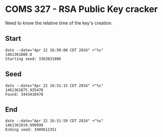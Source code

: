# COMS 327 - RSA Public Key cracker

Need to know the relative time of the key's creation.

## Start
    date --date="Apr 22 16:50:00 CDT 2016" +"%s"
    1461361800.0
    Starting seed: 3363831808

## Seed
    date --date="Apr 22 16:51:15 CDT 2016" +"%s"
    1461361875.935470
    Found: 3443410478

## End
    date --date="Apr 22 16:51:59 CDT 2016" +"%s"
    1461361919.999999
    Ending seed: 3489612351
